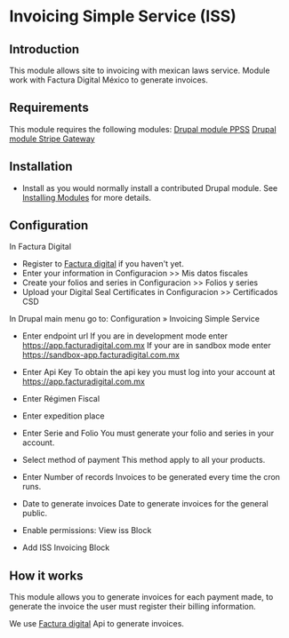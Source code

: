 # Invoicing Simple Service (ISS)

## Introduction
This module allows site to invoicing with mexican laws service. Module work with Factura Digital México to generate invoices.


## Requirements
This module requires the following modules:
[Drupal module PPSS](https://www.drupal.org/project/ppss)
[Drupal module Stripe Gateway](https://www.drupal.org/project/stripe_gateway)

## Installation
- Install as you would normally install a contributed Drupal module. See [Installing Modules](https://www.drupal.org/docs/extending-drupal/installing-modules) for more details.

## Configuration

In Factura Digital
- Register to [Factura digital](https://www.facturadigital.com.mx/) if you haven't yet.
- Enter your information in Configuracion >> Mis datos fiscales
- Create your folios and series in Configuracion >> Folios y series
- Upload your Digital Seal Certificates in Configuracion >> Certificados CSD

In Drupal main menu go to: Configuration » Invoicing Simple Service
- Enter endpoint url
If you are in development mode enter https://app.facturadigital.com.mx
If your are in sandbox mode enter https://sandbox-app.facturadigital.com.mx 

- Enter Api Key 
To obtain the api key you must log into your account at https://app.facturadigital.com.mx

- Enter Régimen Fiscal
- Enter expedition place
- Enter Serie and Folio
You must generate your folio and series in your account.
- Select method of payment
This method apply to all your products.
- Enter Number of records
Invoices to be generated every time the cron runs.
- Date to generate invoices
Date to generate invoices for the general public.

- Enable permissions:
   View iss Block

- Add ISS Invoicing Block


## How it works
This module allows you to generate invoices for each payment made, to generate the invoice the user must register their billing information.

We use [Factura digital](https://www.facturadigital.com.mx/) Api to generate invoices.